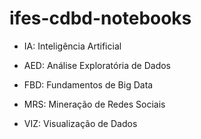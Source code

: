 # ifes-cdbd-notebooks

* IA: Inteligência Artificial

* AED: Análise Exploratória de Dados

* FBD: Fundamentos de Big Data

* MRS: Mineração de Redes Sociais

* VIZ: Visualização de Dados
